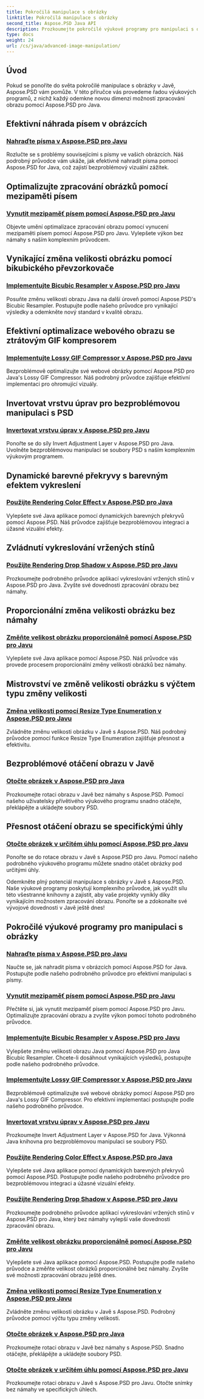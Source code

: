 ```yaml
---
title: Pokročilá manipulace s obrázky
linktitle: Pokročilá manipulace s obrázky
second_title: Aspose.PSD Java API
description: Prozkoumejte pokročilé výukové programy pro manipulaci s obrázky s Aspose.PSD pro Javu. Naučte se efektivní nahrazování písem, vynucené ukládání písem do mezipaměti, implementujte bikubický resampler a další.
type: docs
weight: 24
url: /cs/java/advanced-image-manipulation/
---
```


## Úvod

Pokud se ponoříte do světa pokročilé manipulace s obrázky v Javě, Aspose.PSD vám pomůže. V této příručce vás provedeme řadou výukových programů, z nichž každý odemkne novou dimenzi možností zpracování obrazu pomocí Aspose.PSD pro Java.

## Efektivní náhrada písem v obrázcích
### [Nahraďte písma v Aspose.PSD pro Javu](./replace-fonts/)
Rozlučte se s problémy souvisejícími s písmy ve vašich obrázcích. Náš podrobný průvodce vám ukáže, jak efektivně nahradit písma pomocí Aspose.PSD for Java, což zajistí bezproblémový vizuální zážitek.

## Optimalizujte zpracování obrázků pomocí mezipaměti písem
### [Vynutit mezipaměť písem pomocí Aspose.PSD pro Javu](./force-font-cache/)
Objevte umění optimalizace zpracování obrazu pomocí vynucení mezipaměti písem pomocí Aspose.PSD pro Javu. Vylepšete výkon bez námahy s naším komplexním průvodcem.

## Vynikající změna velikosti obrázku pomocí bikubického převzorkovače
### [Implementujte Bicubic Resampler v Aspose.PSD pro Javu](./implement-bicubic-resampler/)
Posuňte změnu velikosti obrazu Java na další úroveň pomocí Aspose.PSD's Bicubic Resampler. Postupujte podle našeho průvodce pro vynikající výsledky a odemkněte nový standard v kvalitě obrazu.

## Efektivní optimalizace webového obrazu se ztrátovým GIF kompresorem
### [Implementujte Lossy GIF Compressor v Aspose.PSD pro Javu](./implement-lossy-gif-compressor/)
Bezproblémově optimalizujte své webové obrázky pomocí Aspose.PSD pro Java's Lossy GIF Compressor. Náš podrobný průvodce zajišťuje efektivní implementaci pro ohromující vizuály.

## Invertovat vrstvu úprav pro bezproblémovou manipulaci s PSD
### [Invertovat vrstvu úprav v Aspose.PSD pro Javu](./invert-adjustment-layer/)
Ponořte se do síly Invert Adjustment Layer v Aspose.PSD pro Java. Uvolněte bezproblémovou manipulaci se soubory PSD s naším komplexním výukovým programem.

## Dynamické barevné překryvy s barevným efektem vykreslení
### [Použijte Rendering Color Effect v Aspose.PSD pro Java](./rendering-color-effect/)
Vylepšete své Java aplikace pomocí dynamických barevných překryvů pomocí Aspose.PSD. Náš průvodce zajišťuje bezproblémovou integraci a úžasné vizuální efekty.

## Zvládnutí vykreslování vržených stínů
### [Použijte Rendering Drop Shadow v Aspose.PSD pro Javu](./rendering-drop-shadow/)
Prozkoumejte podrobného průvodce aplikací vykreslování vržených stínů v Aspose.PSD pro Java. Zvyšte své dovednosti zpracování obrazu bez námahy.

## Proporcionální změna velikosti obrázku bez námahy
### [Změňte velikost obrázku proporcionálně pomocí Aspose.PSD pro Javu](./resize-image-proportionally/)
Vylepšete své Java aplikace pomocí Aspose.PSD. Náš průvodce vás provede procesem proporcionální změny velikosti obrázků bez námahy.

## Mistrovství ve změně velikosti obrázku s výčtem typu změny velikosti
### [Změna velikosti pomocí Resize Type Enumeration v Aspose.PSD pro Javu](./resizing-with-resize-type-enumeration/)
Zvládněte změnu velikosti obrázku v Javě s Aspose.PSD. Náš podrobný průvodce pomocí funkce Resize Type Enumeration zajišťuje přesnost a efektivitu.

## Bezproblémové otáčení obrazu v Javě
### [Otočte obrázek v Aspose.PSD pro Java](./rotate-image/)
Prozkoumejte rotaci obrazu v Javě bez námahy s Aspose.PSD. Pomocí našeho uživatelsky přívětivého výukového programu snadno otáčejte, překlápějte a ukládejte soubory PSD.

## Přesnost otáčení obrazu se specifickými úhly
### [Otočte obrázek v určitém úhlu pomocí Aspose.PSD pro Javu](./rotate-image-specific-angle/)
Ponořte se do rotace obrazu v Javě s Aspose.PSD pro Javu. Pomocí našeho podrobného výukového programu můžete snadno otáčet obrázky pod určitými úhly.

Odemkněte plný potenciál manipulace s obrázky v Javě s Aspose.PSD. Naše výukové programy poskytují komplexního průvodce, jak využít sílu této všestranné knihovny a zajistit, aby vaše projekty vynikly díky vynikajícím možnostem zpracování obrazu. Ponořte se a zdokonalte své vývojové dovednosti v Javě ještě dnes!
## Pokročilé výukové programy pro manipulaci s obrázky
### [Nahraďte písma v Aspose.PSD pro Javu](./replace-fonts/)
Naučte se, jak nahradit písma v obrázcích pomocí Aspose.PSD for Java. Postupujte podle našeho podrobného průvodce pro efektivní manipulaci s písmy.
### [Vynutit mezipaměť písem pomocí Aspose.PSD pro Javu](./force-font-cache/)
Přečtěte si, jak vynutit mezipaměť písem pomocí Aspose.PSD pro Javu. Optimalizujte zpracování obrazu a zvyšte výkon pomocí tohoto podrobného průvodce.
### [Implementujte Bicubic Resampler v Aspose.PSD pro Javu](./implement-bicubic-resampler/)
Vylepšete změnu velikosti obrazu Java pomocí Aspose.PSD pro Java Bicubic Resampler. Chcete-li dosáhnout vynikajících výsledků, postupujte podle našeho podrobného průvodce.
### [Implementujte Lossy GIF Compressor v Aspose.PSD pro Javu](./implement-lossy-gif-compressor/)
Bezproblémově optimalizujte své webové obrázky pomocí Aspose.PSD pro Java's Lossy GIF Compressor. Pro efektivní implementaci postupujte podle našeho podrobného průvodce. 
### [Invertovat vrstvu úprav v Aspose.PSD pro Javu](./invert-adjustment-layer/)
Prozkoumejte Invert Adjustment Layer v Aspose.PSD for Java. Výkonná Java knihovna pro bezproblémovou manipulaci se soubory PSD.
### [Použijte Rendering Color Effect v Aspose.PSD pro Java](./rendering-color-effect/)
Vylepšete své Java aplikace pomocí dynamických barevných překryvů pomocí Aspose.PSD. Postupujte podle našeho podrobného průvodce pro bezproblémovou integraci a úžasné vizuální efekty.
### [Použijte Rendering Drop Shadow v Aspose.PSD pro Javu](./rendering-drop-shadow/)
Prozkoumejte podrobného průvodce aplikací vykreslování vržených stínů v Aspose.PSD pro Java, který bez námahy vylepší vaše dovednosti zpracování obrazu.
### [Změňte velikost obrázku proporcionálně pomocí Aspose.PSD pro Javu](./resize-image-proportionally/)
Vylepšete své Java aplikace pomocí Aspose.PSD. Postupujte podle našeho průvodce a změňte velikost obrázků proporcionálně bez námahy. Zvyšte své možnosti zpracování obrazu ještě dnes.
### [Změna velikosti pomocí Resize Type Enumeration v Aspose.PSD pro Javu](./resizing-with-resize-type-enumeration/)
Zvládněte změnu velikosti obrázku v Javě s Aspose.PSD. Podrobný průvodce pomocí výčtu typu změny velikosti. 
### [Otočte obrázek v Aspose.PSD pro Java](./rotate-image/)
Prozkoumejte rotaci obrazu v Javě bez námahy s Aspose.PSD. Snadno otáčejte, překlápějte a ukládejte soubory PSD.
### [Otočte obrázek v určitém úhlu pomocí Aspose.PSD pro Javu](./rotate-image-specific-angle/)
Prozkoumejte rotaci obrazu v Javě s Aspose.PSD pro Javu. Otočte snímky bez námahy ve specifických úhlech.